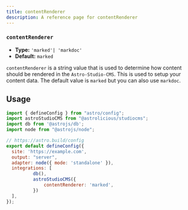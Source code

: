 ```yaml
---
title: contentRenderer
description: A reference page for contentRenderer
---
```

### `contentRenderer`

- **Type:** `'marked'| 'markdoc'`
- **Default:** `marked`

`contentRenderer` is a string value that is used to determine how content should be rendered in the `Astro-Studio-CMS`. This is used to setup your content data. The default value is `marked` but you can also use `markdoc`.

## Usage

```js title="astro.config.mjs"  {14}
import { defineConfig } from "astro/config";
import astroStudioCMS from "@astrolicious/studiocms";
import db from '@astrojs/db';
import node from "@astrojs/node";

// https://astro.build/config
export default defineConfig({
  site: 'https://example.com',
  output: "server",
  adapter: node({ mode: 'standalone' }),
  integrations: [
          db(),
          astroStudioCMS({
              contentRenderer: 'marked',
          })
  ],
});
```

